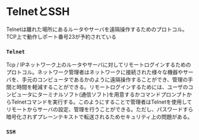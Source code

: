 # TelnetとSSH
Telnetは離れた場所にあるルータやサーバを遠隔操作するためのプロトコル。TCP上で動作しポート番号23が予約されている

### `Telnet`
Tcp / IPネットワーク上のルータやサーバに対してリモートログインするためのプロトコル。ネットワーク管理者はネットワークに接続された様々な機器やサーバを、手元のコンピュータであるかのように遠隔操作することができ、管理の手間と時間を軽減することができる。リモートログインするためには、ユーザのコンピュータにターミナルソフト(通信ソフト)を用意するかコマンドプロンプトからTelnetコマンドを実行する。このようにすることで管理者はTelnetを使用してリモートからサーバの設定、管理を行うことができる。ただし、パスワードすら暗号化されずプレーンテキストで転送されるためセキュリティ上の問題がある。

### `SSH`
